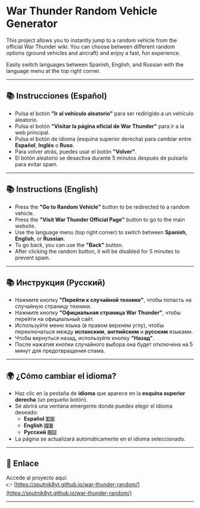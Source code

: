 # War Thunder Random Vehicle Generator
This project allows you to instantly jump to a random vehicle from the official War Thunder wiki.
You can choose between different random options (ground vehicles and aircraft) and enjoy a fast, fun experience.

Easily switch languages between Spanish, English, and Russian with the language menu at the top right corner.

---

## 📚 Instrucciones (Español)

- Pulsa el botón **"Ir al vehículo aleatorio"** para ser redirigido a un vehículo aleatorio.
- Pulsa el botón **"Visitar la página oficial de War Thunder"** para ir a la web principal.
- Pulsa el botón de idioma (esquina superior derecha) para cambiar entre **Español**, **Inglés** o **Ruso**.
- Para volver atrás, puedes usar el botón **"Volver"**.
- El botón aleatorio se desactiva durante 5 minutos después de pulsarlo para evitar spam.

---

## 📚 Instructions (English)

- Press the **"Go to Random Vehicle"** button to be redirected to a random vehicle.
- Press the **"Visit War Thunder Official Page"** button to go to the main website.
- Use the language menu (top right corner) to switch between **Spanish**, **English**, or **Russian**.
- To go back, you can use the **"Back"** button.
- After clicking the random button, it will be disabled for 5 minutes to prevent spam.

---

## 📚 Инструкция (Русский)

- Нажмите кнопку **"Перейти к случайной технике"**, чтобы попасть на случайную страницу техники.
- Нажмите кнопку **"Официальная страница War Thunder"**, чтобы перейти на официальный сайт.
- Используйте меню языка (в правом верхнем углу), чтобы переключаться между **испанским**, **английским** и **русским** языками.
- Чтобы вернуться назад, используйте кнопку **"Назад"**.
- После нажатия кнопки случайного выбора она будет отключена на 5 минут для предотвращения спама.

---

## 🌍 ¿Cómo cambiar el idioma?

- Haz clic en la pestaña de **idioma** que aparece en la **esquina superior derecha** (un pequeño botón).
- Se abrirá una ventana emergente donde puedes elegir el idioma deseado:
  - **Español 🇪🇸**
  - **English 🇬🇧**
  - **Русский 🇷🇺**
- La página se actualizará automáticamente en el idioma seleccionado.

---

## 📌 Enlace

Accede al proyecto aquí:  
👉 [https://sputnik8yt.github.io/war-thunder-random/](https://sputnik8yt.github.io/war-thunder-random/)

---

